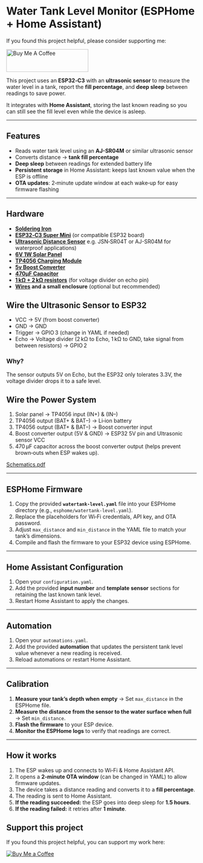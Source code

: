 # Water Tank Level Monitor (ESPHome + Home Assistant)

If you found this project helpful, please consider supporting me:  

<a href="https://www.buymeacoffee.com/kanejarrats" target="_blank"><img src="https://cdn.buymeacoffee.com/buttons/v2/default-blue.png" alt="Buy Me A Coffee" style="height: 60px !important;width: 217px !important;" ></a>



This project uses an **ESP32‑C3** with an **ultrasonic sensor** to measure the water level in a tank, report the **fill percentage**, and **deep sleep** between readings to save power.  

It integrates with **Home Assistant**, storing the last known reading so you can still see the fill level even while the device is asleep.  

---

## Features
- Reads water tank level using an **AJ-SR04M** or similar ultrasonic sensor  
- Converts distance → **tank fill percentage**  
- **Deep sleep** between readings for extended battery life  
- **Persistent storage** in Home Assistant: keeps last known value when the ESP is offline  
- **OTA updates**: 2‑minute update window at each wake‑up for easy firmware flashing  

---

## Hardware
- **[Soldering Iron](https://s.click.aliexpress.com/e/_oFJoBJz)**
- **[ESP32‑C3 Super Mini](https://s.click.aliexpress.com/e/_opsH2Xv)** (or compatible ESP32 board)  
- **[Ultrasonic Distance Sensor](https://s.click.aliexpress.com/e/_oocTPPV)** e.g. JSN‑SR04T or AJ-SR04M for waterproof applications)
- **[6V 1W Solar Panel](https://s.click.aliexpress.com/e/_onX79Zh)**
- **[TP4056 Charging Module](https://s.click.aliexpress.com/e/_omYIa87)**
- **[5v Boost Converter](https://s.click.aliexpress.com/e/_oBvVHe7)**
- **[470μF Capacitor](https://s.click.aliexpress.com/e/_oE1Fw4j)**
- **[1 kΩ + 2 kΩ resistors](https://s.click.aliexpress.com/e/_oFfpK9d)** (for voltage divider on echo pin)
- **[Wires](https://s.click.aliexpress.com/e/_oD4px7l) and a small enclosure** (optional but recommended)


## Wire the Ultrasonic Sensor to ESP32
- VCC → 5V (from boost converter)
- GND → GND
- Trigger → GPIO 3 (change in YAML if needed)
- Echo → Voltage divider (2 kΩ to Echo, 1 kΩ to GND, take signal from between resistors) → GPIO 2

### Why?
The sensor outputs 5V on Echo, but the ESP32 only tolerates 3.3V, the voltage divider drops it to a safe level.

## Wire the Power System
1. Solar panel → TP4056 input (IN+) & (IN–)
2. TP4056 output (BAT+ & BAT–) → Li‑ion battery
3. TP4056 output (BAT+ & BAT–) → Boost converter input
4. Boost converter output (5V & GND) → ESP32 5V pin and Ultrasonic sensor VCC
5. 470 µF capacitor across the boost converter output (helps prevent brown‑outs when ESP wakes up).


[Schematics.pdf](https://github.com/user-attachments/files/22477030/Schematics.pdf)

---

## ESPHome Firmware
1. Copy the provided **`watertank-level.yaml`** file into your ESPHome directory (e.g., `esphome/watertank-level.yaml`).  
2. Replace the placeholders for Wi‑Fi credentials, API key, and OTA password.  
3. Adjust `max_distance` and `min_distance` in the YAML file to match your tank’s dimensions.  
4. Compile and flash the firmware to your ESP32 device using ESPHome.  

---

## Home Assistant Configuration
1. Open your `configuration.yaml`.  
2. Add the provided **input number** and **template sensor** sections for retaining the last known tank level.  
3. Restart Home Assistant to apply the changes.  

---

## Automation
1. Open your `automations.yaml`.  
2. Add the provided **automation** that updates the persistent tank level value whenever a new reading is received.  
3. Reload automations or restart Home Assistant.  

---

## Calibration
1. **Measure your tank’s depth when empty** → Set `max_distance` in the ESPHome file.  
2. **Measure the distance from the sensor to the water surface when full** → Set `min_distance`.  
3. **Flash the firmware** to your ESP device.  
4. **Monitor the ESPHome logs** to verify that readings are correct.  

---

## How it works
1. The ESP wakes up and connects to Wi‑Fi & Home Assistant API.  
2. It opens a **2‑minute OTA window** (can be changed in YAML) to allow firmware updates.  
3. The device takes a distance reading and converts it to a **fill percentage**.  
4. The reading is sent to Home Assistant.  
5. **If the reading succeeded:** the ESP goes into deep sleep for **1.5 hours**.  
6. **If the reading failed:** it retries after **1 minute**.

## Support this project
If you found this project helpful, you can support my work here:  

[![Buy Me a Coffee](https://img.shields.io/badge/Buy%20Me%20a%20Coffee-Donate-yellow?logo=buy-me-a-coffee)](https://buymeacoffee.com/kanejarrats)

